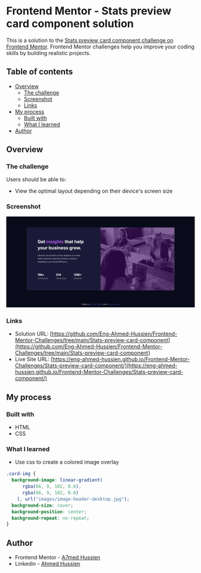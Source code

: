 # Frontend Mentor - Stats preview card component solution

This is a solution to the [Stats preview card component challenge on Frontend Mentor](https://www.frontendmentor.io/challenges/stats-preview-card-component-8JqbgoU62). Frontend Mentor challenges help you improve your coding skills by building realistic projects.

## Table of contents

- [Overview](#overview)
  - [The challenge](#the-challenge)
  - [Screenshot](#screenshot)
  - [Links](#links)
- [My process](#my-process)
  - [Built with](#built-with)
  - [What I learned](#what-i-learned)
- [Author](#author)

## Overview

### The challenge

Users should be able to:

- View the optimal layout depending on their device's screen size

### Screenshot

![Screenshot](./images/Screenshot.jpeg)

### Links

- Solution URL: [https://github.com/Eng-Ahmed-Hussien/Frontend-Mentor-Challenges/tree/main/Stats-preview-card-component](https://github.com/Eng-Ahmed-Hussien/Frontend-Mentor-Challenges/tree/main/Stats-preview-card-component)
- Live Site URL: [https://eng-ahmed-hussien.github.io/Frontend-Mentor-Challenges/Stats-preview-card-component/](https://eng-ahmed-hussien.github.io/Frontend-Mentor-Challenges/Stats-preview-card-component/)

## My process

### Built with

- HTML
- CSS

### What I learned

- Use css to create a colored image overlay

```css
.card-img {
  background-image: linear-gradient(
      rgba(66, 9, 102, 0.6),
      rgba(66, 9, 102, 0.6)
    ), url("images/image-header-desktop.jpg");
  background-size: cover;
  background-position: center;
  background-repeat: no-repeat;
}
```

## Author

- Frontend Mentor - [A7med Hussien](https://www.frontendmentor.io/profile/Eng-Ahmed-Hussien)
- Linkedin - [Ahmed Hussien](https://www.linkedin.com/in/ahmed-hussien-front-end-developer/)
